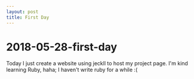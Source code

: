```yaml
---
layout: post
title: First Day
---
```


# 2018-05-28-first-day

Today I just create a website using jeckll to host my project page. I'm kind learning Ruby, haha; I haven't write ruby for a while :\(

